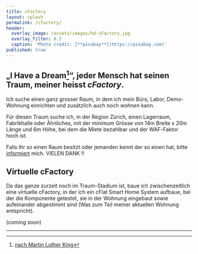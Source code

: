 ```yaml
---
title: cFactory
layout: splash
permalink: /cfactory/
header:
  overlay_image: /assets/images/hd-cFactory.jpg
  overlay_filter: 0.5
  caption: 'Photo credit: [**pixabay**](https://pixabay.com)'
published: true
---
```

<p></p>

## „I Have a Dream[^1]“, jeder Mensch hat seinen Traum, meiner heisst _cFactory_. 

Ich suche einen ganz grosser Raum, in dem ich mein Büro, Labor, Demo-Wohnung einrichten und zusätzlich auch noch _wohnen_ kann.

Für diesen Traum suche ich, in der Region Zürich, einen Lagerraum, Fabrikhalle oder Ähnliches, mit der minimum Grösse von 14m Breite x 20m Länge und 6m Höhe, bei dem die Miete bezahlbar und der WAF-Faktor hoch ist.

Falls Ihr so einen Raum besitzt oder jemanden kennt der so einen hat, bitte [informiert](/contact) mich. VIELEN DANK !!

## Virtuelle cFactory

Da das ganze zurzeit noch im Traum-Stadium ist, baue ich zwischenzeitlich eine virtuelle cFactory, in der ich ein cFlat Smart Home System aufbaue, bei der die Komponente getestet, sie in der Wohnung eingebaut sowie aufeinander abgestimmt sind (Was zum Teil meiner aktuellen Wohnung entspricht).  

(coming soon)

---

[^1]: [nach Martin Luther King](https://de.wikipedia.org/wiki/I_Have_a_Dream)